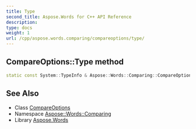 ```yaml
---
title: Type
second_title: Aspose.Words for C++ API Reference
description: 
type: docs
weight: 1
url: /cpp/aspose.words.comparing/compareoptions/type/
---
```

## CompareOptions::Type method




```cpp
static const System::TypeInfo & Aspose::Words::Comparing::CompareOptions::Type()
```

## See Also

* Class [CompareOptions](../)
* Namespace [Aspose::Words::Comparing](../../)
* Library [Aspose.Words](../../../)

